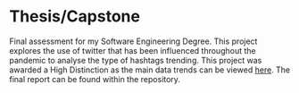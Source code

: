 # Thesis/Capstone

Final assessment for my Software Engineering Degree. This project explores the use of twitter that has been influenced throughout the pandemic
to analyse the type of hashtags trending. This project was awarded a High Distinction as the main data trends can be viewed [here](https://kosh725.github.io/). 
The final report can be found within the repository.
